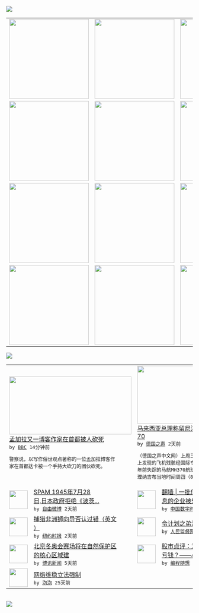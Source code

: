 

<a href="https://github.com/greatfire/z/raw/master/FreeBrowser.apk"><img src="https://raw.githubusercontent.com/greatfire/wiki/master/x/header.png" /></a><table><tr><td width="262" align="center" valign="center"><a href="https://github.com/greatfire/wiki/wiki/nyt" title="纽约时报中文网 国际纵览"><img src="https://raw.githubusercontent.com/greatfire/wiki/master/x/nyt_flag.png" width="215"/></a></td><td width="262" align="center" valign="center"><a href="https://github.com/greatfire/wiki/wiki/dw" title=""><img src="https://raw.githubusercontent.com/greatfire/wiki/master/x/dw_flag.png" width="215"/></a></td><td width="262" align="center" valign="center"><a href="https://github.com/greatfire/wiki/wiki/rmjd" title=""><img src="https://raw.githubusercontent.com/greatfire/wiki/master/x/rmjd_flag.png" width="215"/></a></td></tr><tr><td width="262" align="center" valign="center"><a href="https://github.com/paopaonetizen/website" title="泡泡 - 未经审查的互联网信息"><img src="https://raw.githubusercontent.com/greatfire/wiki/master/x/pp_flag.png" width="215"/></a></td><td width="262" align="center" valign="center"><a href="https://github.com/getlantern/mirror" title="以及自由微博和GreatFire.org官方中文论坛"><img src="https://raw.githubusercontent.com/greatfire/wiki/master/x/lantern_flag.png" width="215"/></a></td><td width="262" align="center" valign="center"><a href="https://github.com/cdtmirrors/m/" title=""><img src="https://raw.githubusercontent.com/greatfire/wiki/master/x/cdt_flag.png" width="215"/></a></td></tr><tr><td width="262" align="center" valign="center"><a href="https://github.com/program-think/blog" title="编程随想的博客"><img src="https://raw.githubusercontent.com/greatfire/wiki/master/x/pt_flag.png" width="215"/></a></td><td width="262" align="center" valign="center"><a href="https://github.com/greatfire/wiki/wiki/bbc" title=""><img src="https://raw.githubusercontent.com/greatfire/wiki/master/x/bbc_flag.png" width="215"/></a></td><td width="262" align="center" valign="center"><a href="https://github.com/freeweibo/s" title="自由微博 - 匿名和不受屏蔽的新浪微博搜索"><img src="https://raw.githubusercontent.com/greatfire/wiki/master/x/fw_flag.png" width="215"/></a></td></tr><tr><td width="262" align="center" valign="center"><a href="https://github.com/greatfire/wiki/wiki/google" title=""><img src="https://raw.githubusercontent.com/greatfire/wiki/master/x/google_flag.png" width="215"/></a></td><td width="262" align="center" valign="center"><a href="https://github.com/bxnews/boxun" title=""><img src="https://raw.githubusercontent.com/greatfire/wiki/master/x/bx_flag.png" width="215"/></a></td><td width="262" align="center" valign="center"><a href="https://github.com/greatfire/wiki/wiki/open-source" title="欢迎访问GreatFire.org开发者项目网站"><img src="https://raw.githubusercontent.com/greatfire/wiki/master/x/open-source_flag.png" width="215"/></a></td></tr></table><img src="https://raw.githubusercontent.com/greatfire/wiki/master/x/newsfeed text.png" /><table cols="4"><tr><td colspan="2" width="380"><a href="http://www.bbc.com/zhongwen/simp/world/2015/08/150807_bangladesh_blogger_death"><img src="http://a.files.bbci.co.uk/worldservice/live/assets/images/2015/08/07/150807100424_niloy_neel_blogger_144x81_facebook_nocredit.jpg" width="330" height="156"/></a></br><a href="http://www.bbc.com/zhongwen/simp/world/2015/08/150807_bangladesh_blogger_death">孟加拉又一博客作家在首都被人砍死</a></br><kbd> by <a href="http://www.bbc.co.uk/zhongwen/simp">BBC</a> 14分钟前 </kbd></br><pre>警察说，以写作俗世观点著称的一位孟加拉博客作<br/>家在首都达卡被一个手持大砍刀的团伙砍死。</pre></td><td colspan="2" width="380"><a href="http://dw.com/p/1GAn1?maca=chi-GK-text-greatfire-all-chinese-15625-xml-mrss"><img src="http://www.dw.com/image/0,,18631067_302,00.jpg" width="330" height="156"/></a></br><a href="http://dw.com/p/1GAn1?maca=chi-GK-text-greatfire-all-chinese-15625-xml-mrss">马来西亚总理称留尼汪岛飞机残骸属于MH3<br/>70</a></br><kbd> by <a href="http://dw.de">德国之声</a> 2天前 </kbd></br><pre>（德国之声中文网）上周三在印度洋法属留尼汪岛<br/>上发现的飞机残骸经国际专家组证实，确实属于一<br/>年前失踪的马航MH370航班客机。马来西亚总<br/>理纳吉布当地时间周四（8月6...</pre></td></tr><tr><td><img src="http://ww3.sinaimg.cn/large/a2e01879jw1eus8j4jgtcj20xc0xc0uu.jpg" width="50" height="50"/></td><td width="280"><a href="https://freeweibo.com/weibo/3872647521622640">SPAM 1945年7月28<br/>日,日本政府拒绝《波茨...</a></br><kbd> by <a href="https://freeweibo.com/">自由微博</a> 2天前 </kbd></td><td><img src="https://raw.githubusercontent.com/greatfire/wiki/master/x/cdt_logo.png" width="50" height="50"/></td><td width="280"><a href="http://feedproxy.google.com/~r/chinadigitaltimes/IyPt/~3/MEAYKjK9Iwk/">翻墙 | 一批传播淫秽色情信<br/>息的企业被处罚</a></br><kbd> by <a href="http://chinadigitaltimes.net/chinese/">中国数字时代</a> 2天前 </kbd></td></tr><tr><td><img src="https://raw.githubusercontent.com/greatfire/wiki/master/x/nyt_logo.png" width="50" height="50"/></td><td width="280"><a href="https://d8oyf4xn8qvso.cloudfront.net/world/20150805/cc05lion/">捕猎非洲狮向导否认过错（英文<br/>）</a></br><kbd> by <a href="http://m.cn.nytimes.com/">纽约时报</a> 2天前 </kbd></td><td><img src="http://www.rmjdw.com/uploads/allimg/150804/16095S5W-0.jpg" width="50" height="50"/></td><td width="280"><a href="http://www.rmjdw.com//fazhizhongguo/20150804/15143.html">令计划之弟潜逃美国加州 </a></br><kbd> by <a href="http://www.rmjdw.com/">人民监督网</a> 3天前 </kbd></td></tr><tr><td><img src="https://raw.githubusercontent.com/greatfire/wiki/master/x/bx_logo.png" width="50" height="50"/></td><td width="280"><a href="http://www.boxun.com/news/gb/china/2015/08/201508021022.shtml">北京冬奥会赛场将在自然保护区<br/>的核心区域建</a></br><kbd> by <a href="http://www.boxun.com">博讯新闻</a> 5天前 </kbd></td><td><img src="http://feeds.feedburner.com/~ff/programthink?d=yIl2AUoC8zA" width="50" height="50"/></td><td width="280"><a href="http://feedproxy.google.com/~r/programthink/~3/TYJEOoilfDI/China-Stock-Market-Psychology.html">股市点评：为啥大多数散户必定<br/>亏钱？——心理学层面的分析</a></br><kbd> by <a href="http://program-think.blogspot.com">编程随想</a> 7天前 </kbd></td></tr><tr><td><img src="http://pao-pao.net/sites/pao-pao.net/files/styles/base_adaptive/public/6523513689_baeec3c53c_z_0.jpg?itok=NM8cQ_d1" width="50" height="50"/></td><td width="280"><a href="https://pao-pao.net/article/593">网络维稳立法强制</a></br><kbd> by <a href="https://pao-pao.net">泡泡</a> 25天前 </kbd></td></table></br><a href="https://github.com/greatfire/z/raw/master/FreeBrowser.apk"><img src="https://raw.githubusercontent.com/greatfire/wiki/master/x/download app.png" /></a>